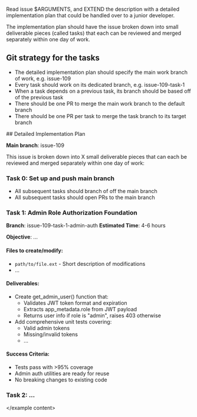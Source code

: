 Read issue $ARGUMENTS, and EXTEND the description with a detailed implementation plan that could be handled over to a junior developer. 

The implementation plan should have the issue broken down into small deliverable pieces (called tasks) that each can be reviewed and merged separately within one day of work.

## Git strategy for the tasks

- The detailed implementation plan should specify the main work branch of work, e.g. issue-109
- Every task should work on its dedicated branch, e.g. issue-109-task-1
- When a task depends on a previous task, its branch should be based off of the previous task
- There should be one PR to merge the main work branch to the default branch
- There should be one PR per task to merge the task branch to its target branch

<example content>
## Detailed Implementation Plan

**Main branch**: issue-109

This issue is broken down into X small deliverable pieces that can each be reviewed and merged separately within one day of work:

### Task 0: Set up and push main branch

- All subsequent tasks should branch of off the main branch
- All subsequent tasks should open PRs to the main branch

### Task 1: Admin Role Authorization Foundation

**Branch**: issue-109-task-1-admin-auth
**Estimated Time**: 4-6 hours

**Objective**: ...

#### Files to create/modify:

- `path/to/file.ext` - Short description of modifications
- ...

#### Deliverables:

- Create get_admin_user() function that:
   - Validates JWT token format and expiration
   - Extracts app_metadata.role from JWT payload
   - Returns user info if role is "admin", raises 403 otherwise
- Add comprehensive unit tests covering:
   - Valid admin tokens
   - Missing/invalid tokens
   - ...

#### Success Criteria:

- Tests pass with >95% coverage
- Admin auth utilities are ready for reuse
- No breaking changes to existing code

### Task 2: ...

</example content>
